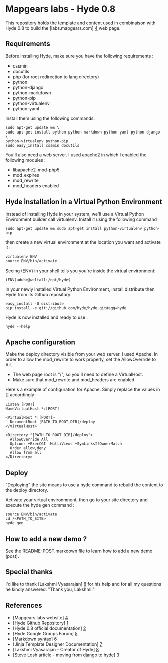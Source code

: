 Mapgears labs - Hyde 0.8
==========================

This repository holds the template and content used in combinaison with Hyde 0.8
to build the [labs.mapgears.com] [4] web page.


Requirements
-------------
Before installing Hyde, make sure you have the following requirements :

* cssmin
* docutils
* php (for root redirection to lang directory)
* python
* python-django
* python-markdown
* python-pip
* python-virtualenv
* python-yaml

Install them using the following commands:

    sudo apt-get update && \
    sudo apt-get install python python-markdown python-yaml python-django \
    python-virtualenv python-pip
    sudo easy_install cssmin docutils

You'll also need a web server.  I used apache2 in which I enabled the following
modules :

* libapache2-mod-php5
* mod_expires
* mod_rewrite
* mod_headers enabled


Hyde installation in a Virtual Python Environment
--------------------------------------------------
Instead of installing Hyde in your system, we'll use a Virtual Python
Environment builder call virtualenv.  Install it using the following command

    sudo apt-get update && sudo apt-get install python-virtualenv python-pip

then create a new virtual environment at the location you want and activate it :

    virtualenv ENV
    source ENV/bin/activate

Seeing (ENV) in your shell tells you you're inside the virtual environment:

    (ENV)adube@weltall:/opt/hyde$

In your newly installed Virtual Python Environment, install distribute then
Hyde from its Github repository: 

    easy_install -U distribute
    pip install -e git://github.com/hyde/hyde.git#egg=hyde

Hyde is now installed and ready to use :

    hyde --help


Apache configuration
---------------------
Make the deploy directory visible from your web server. I used Apache. In order
to allow the mod_rewrite to work properly, set the AllowOverride to All.

* The web page root is "/", so you'll need to define a VirtualHost.
* Make sure that mod_rewrite and mod_headers are enabled

Here's a example of configuration for Apache. Simply replace the values in []
accordingly :

    Listen [PORT]
    NameVirtualHost *:[PORT]

    <VirtualHost *:[PORT]>
      DocumentRoot [PATH_TO_ROOT_DIR]/deploy
    </VirtualHost>

    <Directory "[PATH_TO_ROOT_DIR]/deploy">
      AllowOverride All
      Options +ExecCGI -MultiViews +SymLinksIfOwnerMatch
      Order allow,deny
      Allow from all
    </Directory>

Deploy
-------
"Deploying" the site means to use a hyde command to rebuild the content to the
deploy directory.  

Activate your virtual environmnent, then go to your site directory and execute
the hyde gen command :

    source ENV/bin/activate
    cd /<PATH_TO_SITE>
    hyde gen


How to add a new demo ?
------------------------
See the README-POST.markdown file to learn how to add a new demo (post).


Special thanks
---------------
I'd like to thank [Lakshmi Vyasarajan] [8] for his help and for all my
questions he kindly answered: "Thank you, Lakshmi!".


References
-----------
* [Mapgears labs website] [4]
* [Hyde Github Repository] [1]
* [Hyde 0.8 official documentation] [2]
* [Hyde Google Groups Forum] [5]
* [Markdown syntax] [6]
* [Jinja Template Designer Documentation] [7]
* [Lakshmi Vyasarajan - Creator of Hyde] [8]
* [Steve Losh article - moving from django to hyde] [3]

[1]: https://github.com/hyde/hyde/                                 "Hyde Github repository"
[2]: http://hyde.github.com/index.html                             "Hyde 0.8 official documentation"
[3]: http://stevelosh.com/blog/2010/01/moving-from-django-to-hyde/ "Steve Losh article about Hyde"
[4]: http://labs.mapgears.com                                      "Official website using this source"
[5]: https://groups.google.com/forum/#!forum/hyde-dev              "Hyde-dev Google Groups"
[6]: http://daringfireball.net/projects/markdown/syntax            "Markdown is a text-to-HTML conversion tool for web writers"
[7]: http://jinja.pocoo.org/docs/templates/                        "Jinja template engine for Python"
[8]: http://about.me/lakshmivyas                                   "Who is Lakshmi Vyasarajan?"